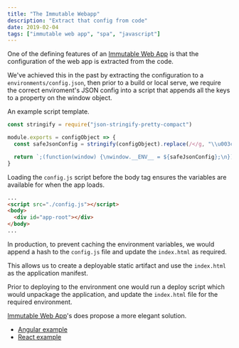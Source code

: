 ```yaml
---
title: "The Immutable Webapp"
description: "Extract that config from code"
date: 2019-02-04
tags: ["immutable web app", "spa", "javascript"]
---
```


One of the defining features of an [Immutable Web App] is that the configuration of the web app is extracted from the code.

We've achieved this in the past by extracting the configuration to a `environments/config.json`, then prior to a build or local serve, we require the correct enviroment's JSON config into a script that appends all the keys to a property on the window object.

An example script template.

```js
const stringify = require("json-stringify-pretty-compact")

module.exports = configObject => {
  const safeJsonConfig = stringify(configObject).replace(/</g, "\\u003c") // Sanitise the JSON

  return `;(function(window) {\nwindow.__ENV__ = ${safeJsonConfig};\n})(this);`
}
```

Loading the `config.js` script before the body tag ensures the variables are available for when the app loads.

```html
...
<script src="./config.js"></script>
<body>
  <div id="app-root"></div>
</body>
...
```

In production, to prevent caching the environment variables, we would append a hash to the `config.js` file and update the `index.html` as required.

This allows us to create a deployable static artifact and use the `index.html` as the application manifest.

Prior to deploying to the environment one would run a deploy script which would unpackage the application, and update the `index.html` file for the required environment.

[Immutable Web App]'s does propose a more elegant solution.

- [Angular example]
- [React example]

<!-- Markdown References -->

[angular example]: https://github.com/ImmutableWebApps/ng-immutable-example
[immutable web app]: https://immutablewebapps.org/
[react example]: https://github.com/ImmutableWebApps/react-immutable-example
